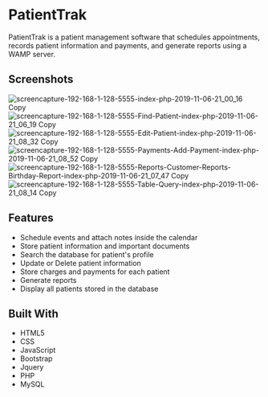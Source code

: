 # PatientTrak

PatientTrak is a patient management software that schedules appointments, records patient information and payments, and generate reports using a WAMP server. 

## Screenshots
![screencapture-192-168-1-128-5555-index-php-2019-11-06-21_00_16 Copy](https://user-images.githubusercontent.com/13184429/68418309-d91e3800-014c-11ea-8112-5001de97ae59.png)
![screencapture-192-168-1-128-5555-Find-Patient-index-php-2019-11-06-21_06_19 Copy](https://user-images.githubusercontent.com/13184429/68418310-d91e3800-014c-11ea-9fd2-bb827afd2052.png)
![screencapture-192-168-1-128-5555-Edit-Patient-index-php-2019-11-06-21_08_32 Copy](https://user-images.githubusercontent.com/13184429/68418311-d9b6ce80-014c-11ea-8091-6109f473e99c.png)
![screencapture-192-168-1-128-5555-Payments-Add-Payment-index-php-2019-11-06-21_08_52 Copy](https://user-images.githubusercontent.com/13184429/68418308-d91e3800-014c-11ea-9a2a-efd42212cf1d.png)
![screencapture-192-168-1-128-5555-Reports-Customer-Reports-Birthday-Report-index-php-2019-11-06-21_07_47 Copy](https://user-images.githubusercontent.com/13184429/68418307-d91e3800-014c-11ea-8275-42ae05d96cb3.png)
![screencapture-192-168-1-128-5555-Table-Query-index-php-2019-11-06-21_08_14 Copy](https://user-images.githubusercontent.com/13184429/68418306-d91e3800-014c-11ea-9bfd-c5f63e023d3e.png)

## Features
* Schedule events and attach notes inside the calendar
* Store patient information and important documents
* Search the database for patient's profile
* Update or Delete patient information
* Store charges and payments for each patient
* Generate reports
* Display all patients stored in the database

## Built With
* HTML5
* CSS
* JavaScript
* Bootstrap
* Jquery
* PHP
* MySQL
